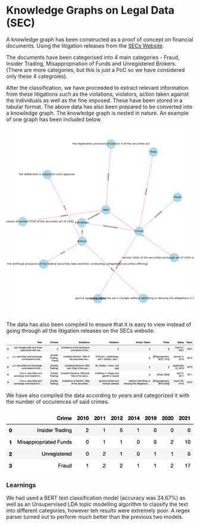 # Knowledge Graphs on Legal Data (SEC)

A knowledge graph has been constructed as a proof of concept on financial documents. Using the litigation releases from the [SECs Website](https://www.sec.gov/litigation/litreleases.htm).

The documents have been categorised into 4 main categories - Fraud, Insider Trading, Misappropriation of Funds and Unregistered Brokers. (There are more categories, but this is just a PoC so we have considered only these 4 categroies).

After the classification, we have proceeded to extract relevant information from these litigations such as the violations, violators, action taken against the individuals as well as the fine imposed. These have been stored in a tabular format. The above data has also been prepared to be converted into a knowledge graph. The knowledge graph is nested in nature.
An example of one graph has been included below. 

![Sample Knowledge Graph](/results/images/revamped_kg10.png)

The data has also been compiled to ensure that it is easy to view instead of going through all the litigation releases on the SECs website.

![Releases](/results/images/releases.png)

We have also compiled the data according to years and categorized it with the number of occurences of said crimes.

![Years](/results/images/years.png)

### Learnings

We had used a BERT text classification model (accuracy was 24.67%) as well as an Unsupervised LDA topic modelling algorithm to classify the text into different categories, however teh results were extremely poor. A regex parser turned out to perform much better than the previous two models. 
